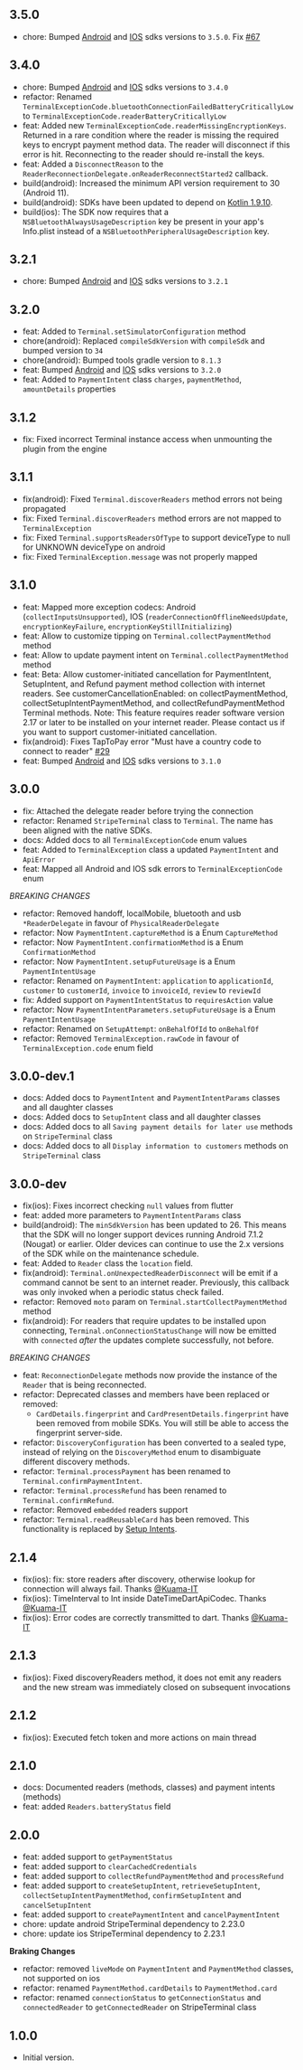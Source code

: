 ## 3.5.0
- chore: Bumped [Android](https://github.com/stripe/stripe-terminal-android/blob/master/CHANGELOG.md#350---2024-04-09)
  and [IOS](https://github.com/stripe/stripe-terminal-ios/blob/master/CHANGELOG.md#350-2024-04-12) sdks versions to
  `3.5.0`. Fix [#67](https://github.com/BreX900/mek-packages/issues/67) 

## 3.4.0
- chore: Bumped [Android](https://github.com/stripe/stripe-terminal-android/blob/master/CHANGELOG.md#340---2024-03-04)
  and [IOS](https://github.com/stripe/stripe-terminal-ios/blob/master/CHANGELOG.md#340-2024-03-04) sdks versions to `3.4.0`
- refactor: Renamed `TerminalExceptionCode.bluetoothConnectionFailedBatteryCriticallyLow` to `TerminalExceptionCode.readerBatteryCriticallyLow`
- feat: Added new `TerminalExceptionCode.readerMissingEncryptionKeys`. Returned in a rare condition
  where the reader is missing the required keys to encrypt payment method data. The reader will
  disconnect if this error is hit. Reconnecting to the reader should re-install the keys.
- feat: Added a `DisconnectReason` to the `ReaderReconnectionDelegate.onReaderReconnectStarted2` callback.
- build(android): Increased the minimum API version requirement to 30 (Android 11).
- build(android): SDKs have been updated to depend on [Kotlin 1.9.10](https://github.com/JetBrains/kotlin/releases/tag/v1.9.10).
- build(ios): The SDK now requires that a `NSBluetoothAlwaysUsageDescription` key be present in your
  app's Info.plist instead of a `NSBluetoothPeripheralUsageDescription` key.

## 3.2.1
- chore: Bumped [Android](https://github.com/stripe/stripe-terminal-android/blob/master/CHANGELOG.md#321---2023-12-18)
  and [IOS](https://github.com/stripe/stripe-terminal-ios/blob/master/CHANGELOG.md#321-2023-12-18) sdks versions to `3.2.1`

## 3.2.0
- feat: Added to `Terminal.setSimulatorConfiguration` method
- chore(android): Replaced `compileSdkVersion` with `compileSdk` and bumped version to `34`
- chore(android): Bumped tools gradle version to `8.1.3`
- feat: Bumped [Android](https://github.com/stripe/stripe-terminal-android/blob/master/CHANGELOG.md#320---2023-11-15)
  and [IOS](https://github.com/stripe/stripe-terminal-ios/blob/master/CHANGELOG.md#320-2023-11-17) sdks versions to `3.2.0`
- feat: Added to `PaymentIntent` class `charges`, `paymentMethod`, `amountDetails` properties

## 3.1.2
- fix: Fixed incorrect Terminal instance access when unmounting the plugin from the engine

## 3.1.1
- fix(android): Fixed `Terminal.discoverReaders` method errors not being propagated
- fix: Fixed `Terminal.discoverReaders` method errors are not mapped to `TerminalException`
- fix: Fixed `Terminal.supportsReadersOfType` to support deviceType to null for UNKNOWN deviceType on android
- fix: Fixed `TerminalException.message` was not properly mapped

## 3.1.0
- feat: Mapped more exception codecs: Android (`collectInputsUnsupported`), IOS (`readerConnectionOfflineNeedsUpdate`, 
  `encryptionKeyFailure`, `encryptionKeyStillInitializing`)
- feat: Allow to customize tipping on `Terminal.collectPaymentMethod` method
- feat: Allow to update payment intent on `Terminal.collectPaymentMethod` method
- feat: Beta: Allow customer-initiated cancellation for PaymentIntent, SetupIntent, and Refund payment method collection
  with internet readers. See customerCancellationEnabled: on collectPaymentMethod, collectSetupIntentPaymentMethod, and 
  collectRefundPaymentMethod Terminal methods. Note: This feature requires reader software version 2.17 or later to be
  installed on your internet reader. Please contact us if you want to support customer-initiated cancellation.
- fix(android): Fixes TapToPay error "Must have a country code to connect to reader" [#29](https://github.com/BreX900/mek-packages/issues/29)
- feat: Bumped [Android](https://github.com/stripe/stripe-terminal-android/blob/master/CHANGELOG.md#310---2023-10-10) 
  and [IOS](https://github.com/stripe/stripe-terminal-ios/blob/master/CHANGELOG.md#310-2023-10-10) sdks versions to `3.1.0`

## 3.0.0
- fix: Attached the delegate reader before trying the connection
- refactor: Renamed `StripeTerminal` class to `Terminal`. The name has been aligned with the native SDKs.
- docs: Added docs to all `TerminalExceptionCode` enum values
- feat: Added to `TerminalException` class a updated `PaymentIntent` and `ApiError`
- feat: Mapped all Android and IOS sdk errors to `TerminalExceptionCode` enum

*BREAKING CHANGES*
- refactor: Removed handoff, localMobile, bluetooth and usb `*ReaderDelegate` in favour of `PhysicalReaderDelegate`
- refactor: Now `PaymentIntent.captureMethod` is a Enum `CaptureMethod`
- refactor: Now `PaymentIntent.confirmationMethod` is a Enum `ConfirmationMethod`
- refactor: Now `PaymentIntent.setupFutureUsage` is a Enum `PaymentIntentUsage`
- refactor: Renamed on `PaymentIntent`: `application` to `applicationId`, `customer` to `customerId`, `invoice` to `invoiceId`, `review` to `reviewId`
- fix: Added support on `PaymentIntentStatus` to `requiresAction` value
- refactor: Now `PaymentIntentParameters.setupFutureUsage` is a Enum `PaymentIntentUsage`
- refactor: Renamed on `SetupAttempt`: `onBehalfOfId` to `onBehalfOf`
- refactor: Removed `TerminalException.rawCode` in favour of `TerminalException.code` enum field

## 3.0.0-dev.1
- docs: Added docs to `PaymentIntent` and `PaymentIntentParams` classes and all daughter classes
- docs: Added docs to `SetupIntent` class and all daughter classes
- docs: Added docs to all `Saving payment details for later use` methods on `StripeTerminal` class
- docs: Added docs to all `Display information to customers` methods on `StripeTerminal` class

## 3.0.0-dev
- fix(ios): Fixes incorrect checking `null` values from flutter
- feat: added more parameters to `PaymentIntentParams` class
- build(android): The `minSdkVersion` has been updated to 26. This means that the SDK will no longer support devices running Android 7.1.2 (Nougat) or earlier. Older devices can continue to use the 2.x versions of the SDK while on the maintenance schedule.
- feat: Added to `Reader` class the `location` field.
- fix(android): `Terminal.onUnexpectedReaderDisconnect` will be emit if a command cannot be sent to an internet reader. Previously, this callback was only invoked when a periodic status check failed.
- refactor: Removed `moto` param on `Terminal.startCollectPaymentMethod` method
- fix(android): For readers that require updates to be installed upon connecting, `Terminal.onConnectionStatusChange` will now be emitted with `connected` _after_ the updates complete successfully, not before.

*BREAKING CHANGES*
- feat: `ReconnectionDelegate` methods now provide the instance of the `Reader` that is being reconnected.
- refactor: Deprecated classes and members have been replaced or removed:
    - `CardDetails.fingerprint` and `CardPresentDetails.fingerprint` have been removed from mobile SDKs. You will still be able to access the fingerprint server-side.
- refactor: `DiscoveryConfiguration` has been converted to a sealed type, instead of relying on the `DiscoveryMethod` enum to disambiguate different discovery methods.
- refactor: `Terminal.processPayment` has been renamed to `Terminal.confirmPaymentIntent`.
- refactor: `Terminal.processRefund` has been renamed to `Terminal.confirmRefund`.
- refactor: Removed `embedded` readers support 
- refactor: `Terminal.readReusableCard` has been removed. This functionality is replaced by [Setup Intents](https://stripe.com/docs/terminal/features/saving-cards/save-cards-directly?terminal-sdk-platform=android).

## 2.1.4
- fix(ios): fix: store readers after discovery, otherwise lookup for connection will always fail. Thanks [@Kuama-IT](https://github.com/Kuama-IT)
- fix(ios): TimeInterval to Int inside DateTimeDartApiCodec. Thanks [@Kuama-IT](https://github.com/Kuama-IT)
- fix(ios): Error codes are correctly transmitted to dart. Thanks [@Kuama-IT](https://github.com/Kuama-IT)

## 2.1.3
- fix(ios): Fixed discoveryReaders method, it does not emit any readers and the new stream was immediately closed on subsequent invocations

## 2.1.2
- fix(ios): Executed fetch token and more actions on main thread

## 2.1.0
- docs: Documented readers (methods, classes) and payment intents (methods)
- feat: added `Readers.batteryStatus` field

## 2.0.0
- feat: added support to `getPaymentStatus`
- feat: added support to `clearCachedCredentials`
- feat: added support to `collectRefundPaymentMethod` and `processRefund`
- feat: added support to `createSetupIntent`, `retrieveSetupIntent`, `collectSetupIntentPaymentMethod`, `confirmSetupIntent` and `cancelSetupIntent`
- feat: added support to `createPaymentIntent` and `cancelPaymentIntent`
- chore: update android StripeTerminal dependency to 2.23.0
- chore: update ios StripeTerminal dependency to 2.23.1

**Braking Changes**
- refactor: removed `liveMode` on `PaymentIntent` and `PaymentMethod` classes, not supported on ios
- refactor: renamed `PaymentMethod.cardDetails` to `PaymentMethod.card`
- refactor: renamed `connectionStatus` to `getConnectionStatus` and `connectedReader` to `getConnectedReader` on StripeTerminal class

## 1.0.0
- Initial version.
